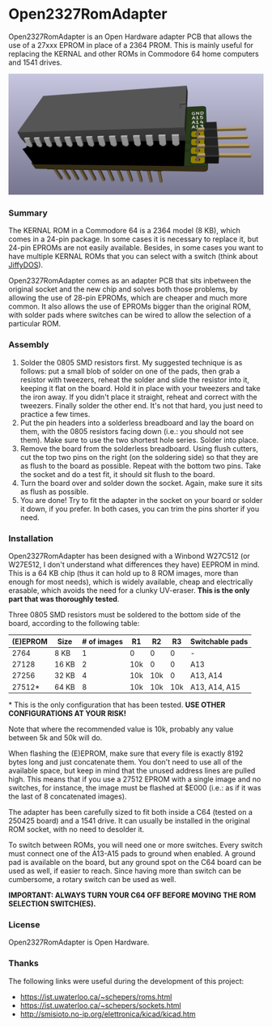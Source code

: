 # Open2327RomAdapter
Open2327RomAdapter is an Open Hardware adapter PCB that allows the use of a 27xxx EPROM in place of a 2364 PROM. This is mainly useful for replacing the KERNAL and other ROMs in Commodore 64 home computers and 1541 drives.

![Board](https://raw.githubusercontent.com/SukkoPera/Open2327RomAdapter/master/doc/render-top.png)

### Summary
The KERNAL ROM in a Commodore 64 is a 2364 model (8 KB), which comes in a 24-pin package. In some cases it is necessary to replace it, but 24-pin EPROMs are not easily available. Besides, in some cases you want to have multiple KERNAL ROMs that you can select with a switch (think about [JiffyDOS](http://www.go4retro.com/products/jiffydos/)).

Open2327RomAdapter comes as an adapter PCB that sits inbetween the original socket and the new chip and solves both those problems, by allowing the use of 28-pin EPROMs, which are cheaper and much more common. It also allows the use of EPROMs bigger than the original ROM, with solder pads where switches can be wired to allow the selection of a particular ROM.

### Assembly
1. Solder the 0805 SMD resistors first. My suggested technique is as follows: put a small blob of solder on one of the pads, then grab a resistor with tweezers, reheat the solder and slide the resistor into it, keeping it flat on the board. Hold it in place with your tweezers and take the iron away. If you didn't place it straight, reheat and correct with the tweezers. Finally solder the other end. It's not that hard, you just need to practice a few times.
1. Put the pin headers into a solderless breadboard and lay the board on them, with the 0805 resistors facing down (i.e.: you should not see them). Make sure to use the two shortest hole series. Solder into place.
1. Remove the board from the solderless breadboard. Using flush cutters, cut the top two pins on the right (on the soldering side) so that they are as flush to the board as possible. Repeat with the bottom two pins. Take the socket and do a test fit, it should sit flush to the board.
1. Turn the board over and solder down the socket. Again, make sure it sits as flush as possible.
1. You are done! Try to fit the adapter in the socket on your board or solder it down, if you prefer. In both cases, you can trim the pins shorter if you need.

### Installation
Open2327RomAdapter has been designed with a Winbond W27C512 (or W27E512, I don't understand what differences they have) EEPROM in mind. This is a 64 KB chip (thus it can hold up to 8 ROM images, more than enough for most needs), which is widely available, cheap and electrically erasable, which avoids the need for a clunky UV-eraser. **This is the only part that was thoroughly tested**.

Three 0805 SMD resistors must be soldered to the bottom side of the board, according to the following table:

| (E)EPROM | Size  | # of images |  R1  |  R2  |  R3  | Switchable pads |
|----------|-------|-------------|------|------|------|-----------------|
| 2764     | 8 KB  | 1           | 0    | 0    | 0    | -               |
| 27128    | 16 KB | 2           | 10k  | 0    | 0    | A13             |
| 27256    | 32 KB | 4           | 10k  | 10k  | 0    | A13, A14        |
| 27512*   | 64 KB | 8           | 10k  | 10k  | 10k  | A13, A14, A15   |

\* This is the only configuration that has been tested. **USE OTHER CONFIGURATIONS AT YOUR RISK!**

Note that where the recommended value is 10k, probably any value between 5k and 50k will do.

When flashing the (E)EPROM, make sure that every file is exactly 8192 bytes long and just concatenate them. You don't need to use all of the available space, but keep in mind that the unused address lines are pulled high. This means that if you use a 27512 EPROM with a single image and no switches, for instance, the image must be flashed at $E000 (i.e.: as if it was the last of 8 concatenated images).

The adapter has been carefully sized to fit both inside a C64 (tested on a 250425 board) and a 1541 drive. It can usually be installed in the original ROM socket, with no need to desolder it.

To switch between ROMs, you will need one or more switches. Every switch must connect one of the A13-A15 pads to ground when enabled. A ground pad is available on the board, but any ground spot on the C64 board can be used as well, if easier to reach. Since having more than switch can be cumbersome, a rotary switch can be used as well.

**IMPORTANT: ALWAYS TURN YOUR C64 OFF BEFORE MOVING THE ROM SELECTION SWITCH(ES).**

### License
Open2327RomAdapter is Open Hardware.

### Thanks
The following links were useful during the development of this project:
- https://ist.uwaterloo.ca/~schepers/roms.html
- https://ist.uwaterloo.ca/~schepers/sockets.html
- http://smisioto.no-ip.org/elettronica/kicad/kicad.htm
